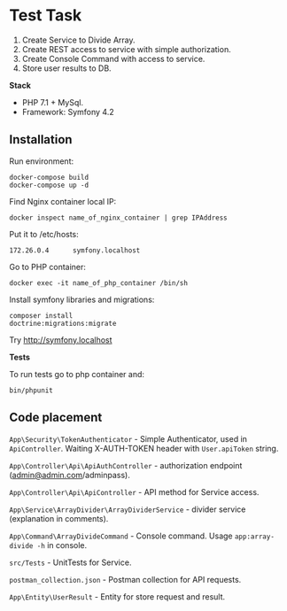 Test Task
==============

1. Create Service to Divide Array.
2. Create REST access to service with simple authorization.
3. Create Console Command with access to service.
4. Store user results to DB.

**Stack**
- PHP 7.1 + MySql. 
- Framework: Symfony 4.2

Installation
-------------------
    
Run environment:

    docker-compose build
    docker-compose up -d

Find Nginx container local IP:

    docker inspect name_of_nginx_container | grep IPAddress

Put it to /etc/hosts:
    
    172.26.0.4      symfony.localhost

Go to PHP container:

    docker exec -it name_of_php_container /bin/sh

Install symfony libraries and migrations:

    composer install
    doctrine:migrations:migrate

Try http://symfony.localhost
    
**Tests**

To run tests go to php container and:
    
    bin/phpunit
    
Code placement
-------------------
`App\Security\TokenAuthenticator` - Simple Authenticator, used in `ApiController`. Waiting X-AUTH-TOKEN header with `User.apiToken` string.

`App\Controller\Api\ApiAuthController` - authorization endpoint (admin@admin.com/adminpass).

`App\Controller\Api\ApiController` - API method for Service access.

`App\Service\ArrayDivider\ArrayDividerService` - divider service (explanation in comments).

`App\Command\ArrayDivideCommand` - Console command. Usage `app:array-divide -h` in console.

`src/Tests` - UnitTests for Service.

`postman_collection.json` - Postman collection for API requests.

`App\Entity\UserResult` - Entity for store request and result.